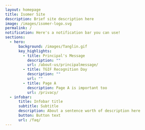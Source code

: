 ```yaml
---
layout: homepage
title: Isomer Site
description: Brief site description here
image: /images/isomer-logo.svg
permalink: /
notification: Here's a notification bar you can use!
sections:
  - hero:
      background: /images/Tanglin.gif
      key_highlights:
        - title: Principal's Message
          description: ""
          url: /about-us/principalmessage/
        - title: TGIF Recognition Day
          description: ""
          url: ""
        - title: Page A
          description: Page A is important too
          url: /privacy/
  - infobar:
      title: Infobar title
      subtitle: Subtitle
      description: About a sentence worth of description here
      button: Button text
      url: /faq/
---
```

